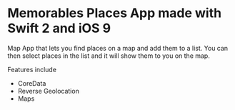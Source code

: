 # Memorables Places App made with Swift 2 and iOS 9

Map App that lets you find places on a map and add them to a list. 
You can then select places in the list and it will show them to you on the map.

Features include
* CoreData
* Reverse Geolocation
* Maps
